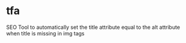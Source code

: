 # tfa
SEO Tool to automatically set the title attribute equal to the alt attribute when title is missing in img tags
